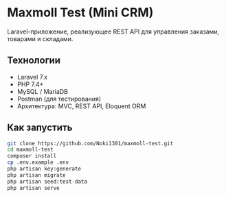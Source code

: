 #  Maxmoll Test (Mini CRM)

Laravel-приложение, реализующее REST API для управления заказами, товарами и складами.

## Технологии
- Laravel 7.x
- PHP 7.4+
- MySQL / MariaDB
- Postman (для тестирования)
- Архитектура: MVC, REST API, Eloquent ORM

## Как запустить

```bash
git clone https://github.com/Noki1301/maxmoll-test.git
cd maxmoll-test
composer install
cp .env.example .env
php artisan key:generate
php artisan migrate
php artisan seed:test-data
php artisan serve
